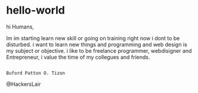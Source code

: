 # hello-world
hi Humans,

Im im starting learn new skill or going on training right now i dont to be disturbed.
i want to learn new things and programming and web design is my subject or objective.
i like to be freelance programmer, webdisigner and Entrepreneur, i value the time of my collegues and friends.

                                                                       Buford Patton O. Tizon

@HackersLair
